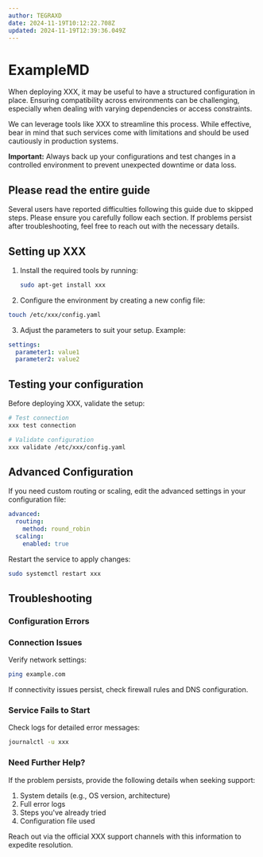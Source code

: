 ```yaml
---
author: TEGRAXD
date: 2024-11-19T10:12:22.708Z
updated: 2024-11-19T12:39:36.049Z
---
```


# ExampleMD

When deploying XXX, it may be useful to have a structured configuration in place. Ensuring compatibility across environments can be challenging, especially when dealing with varying dependencies or access constraints.

We can leverage tools like XXX to streamline this process. While effective, bear in mind that such services come with limitations and should be used cautiously in production systems.

**Important:** Always back up your configurations and test changes in a controlled environment to prevent unexpected downtime or data loss.

## Please read the entire guide

Several users have reported difficulties following this guide due to skipped steps. Please ensure you carefully follow each section. If problems persist after troubleshooting, feel free to reach out with the necessary details.

## Setting up XXX

1. Install the required tools by running:
   ```bash
   sudo apt-get install xxx
   ```
2. Configure the environment by creating a new config file:
  ```bash
  touch /etc/xxx/config.yaml
  ```
3. Adjust the parameters to suit your setup. Example:
  ```yaml
  settings:
    parameter1: value1
    parameter2: value2
  ```

## Testing your configuration

Before deploying XXX, validate the setup:

```bash
# Test connection
xxx test connection

# Validate configuration
xxx validate /etc/xxx/config.yaml
```

## Advanced Configuration

If you need custom routing or scaling, edit the advanced settings in your configuration file:

```yaml
advanced:
  routing:
    method: round_robin
  scaling:
    enabled: true
```

Restart the service to apply changes:

```bash
sudo systemctl restart xxx
```

## Troubleshooting

### Configuration Errors

### Connection Issues

Verify network settings:

```bash
ping example.com
```

If connectivity issues persist, check firewall rules and DNS configuration.

### Service Fails to Start

Check logs for detailed error messages:

```bash
journalctl -u xxx
```

### Need Further Help?

If the problem persists, provide the following details when seeking support:

1. System details (e.g., OS version, architecture)
2. Full error logs
3. Steps you've already tried
4. Configuration file used

Reach out via the official XXX support channels with this information to expedite resolution.